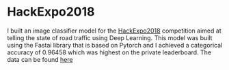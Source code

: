 # HackExpo2018

I built an image classifier model for the <a href="https://www.kaggle.com/c/hackexpo2018">HackExpo2018<a/> competition aimed at telling the state of road traffic using Deep Learning. This model was built using the Fastai library that is based on Pytorch and I achieved a categorical accuracy of 0.96458 which was highest on the private leaderboard. The data can be found <a href="https://www.kaggle.com/c/12020/download-all">here<a/> 
